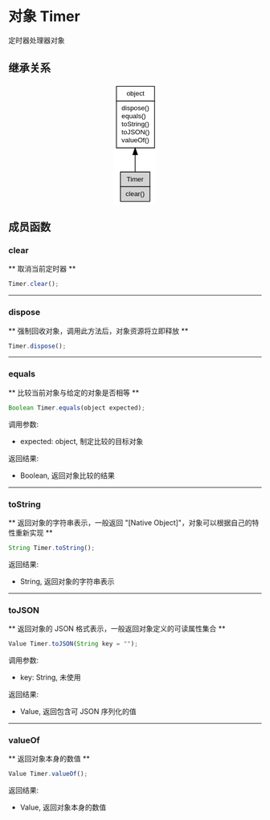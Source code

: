 # 对象 Timer
定时器处理器对象

## 继承关系
<div style="text-align: center;"><svg width="65pt" height="180pt" viewBox="0.00 0.00 65.00 180.00" xmlns="http://www.w3.org/2000/svg" xmlns:xlink="http://www.w3.org/1999/xlink">
<g id="graph0" class="graph" transform="scale(1 1) rotate(0) translate(4 176)">
<title>%0</title>
<polygon fill="#ffffff" stroke="transparent" points="-4,4 -4,-176 61,-176 61,4 -4,4"/>
<!-- object -->
<g id="node1" class="node">
<title>object</title>
<g id="a_node1"><a xlink:href="object.md" xlink:title="object">
<polygon fill="#ffffff" stroke="transparent" points="0,-80 0,-172 57,-172 57,-80 0,-80"/>
<polygon fill="none" stroke="#000000" points=".5,-150 .5,-172 57.5,-172 57.5,-150 .5,-150"/>
<text text-anchor="start" x="15.6625" y="-158" font-family="Helvetica,sans-Serif" font-size="10.00" fill="#000000">object</text>
<polygon fill="none" stroke="#000000" points=".5,-80 .5,-150 57.5,-150 57.5,-80 .5,-80"/>
<text text-anchor="start" x="5.5" y="-136" font-family="Helvetica,sans-Serif" font-size="10.00" fill="#000000"> dispose()</text>
<text text-anchor="start" x="5.5" y="-124" font-family="Helvetica,sans-Serif" font-size="10.00" fill="#000000"> equals()</text>
<text text-anchor="start" x="5.5" y="-112" font-family="Helvetica,sans-Serif" font-size="10.00" fill="#000000"> toString()</text>
<text text-anchor="start" x="5.5" y="-100" font-family="Helvetica,sans-Serif" font-size="10.00" fill="#000000"> toJSON()</text>
<text text-anchor="start" x="5.5" y="-88" font-family="Helvetica,sans-Serif" font-size="10.00" fill="#000000"> valueOf()</text>
</a>
</g>
</g>
<!-- Timer -->
<g id="node2" class="node">
<title>Timer</title>
<g id="a_node2"><a xlink:title="Timer">
<polygon fill="#d3d3d3" stroke="transparent" points="6.5,0 6.5,-44 50.5,-44 50.5,0 6.5,0"/>
<polygon fill="none" stroke="#000000" points="6.5,-22 6.5,-44 50.5,-44 50.5,-22 6.5,-22"/>
<text text-anchor="start" x="15.7275" y="-30" font-family="Helvetica,sans-Serif" font-size="10.00" fill="#000000">Timer</text>
<polygon fill="none" stroke="#000000" points="6.5,0 6.5,-22 50.5,-22 50.5,0 6.5,0"/>
<text text-anchor="start" x="11.5" y="-8" font-family="Helvetica,sans-Serif" font-size="10.00" fill="#000000"> clear()</text>
</a>
</g>
</g>
<!-- object&#45;&gt;Timer -->
<g id="edge1" class="edge">
<title>object-&gt;Timer</title>
<path fill="none" stroke="#000000" d="M28.5,-69.5912C28.5,-60.5835 28.5,-51.7536 28.5,-44.193"/>
<polygon fill="#000000" stroke="#000000" points="25.0001,-69.7784 28.5,-79.7784 32.0001,-69.7785 25.0001,-69.7784"/>
</g>
</g>
</svg></div>

## 成员函数
        
### clear
** 取消当前定时器 **
```JavaScript
Timer.clear();
```

--------------------------
### dispose
** 强制回收对象，调用此方法后，对象资源将立即释放 **
```JavaScript
Timer.dispose();
```

--------------------------
### equals
** 比较当前对象与给定的对象是否相等 **
```JavaScript
Boolean Timer.equals(object expected);
```

调用参数:
* expected: object, 制定比较的目标对象

返回结果:
* Boolean, 返回对象比较的结果

--------------------------
### toString
** 返回对象的字符串表示，一般返回 "[Native Object]"，对象可以根据自己的特性重新实现 **
```JavaScript
String Timer.toString();
```

返回结果:
* String, 返回对象的字符串表示

--------------------------
### toJSON
** 返回对象的 JSON 格式表示，一般返回对象定义的可读属性集合 **
```JavaScript
Value Timer.toJSON(String key = "");
```

调用参数:
* key: String, 未使用

返回结果:
* Value, 返回包含可 JSON 序列化的值

--------------------------
### valueOf
** 返回对象本身的数值 **
```JavaScript
Value Timer.valueOf();
```

返回结果:
* Value, 返回对象本身的数值

